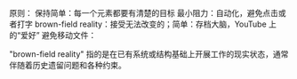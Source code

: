 原则：
保持简单：每一个元素都要有清楚的目标
最小阻力：自动化，避免点击或者打字
brown-field reality：接受无法改变的；简单：存档大脑，YouTube 上的“爱好”
避免移动文件：

"brown-field reality" 指的是在已有系统或结构基础上开展工作的现实状态，通常伴随着历史遗留问题和各种约束。
